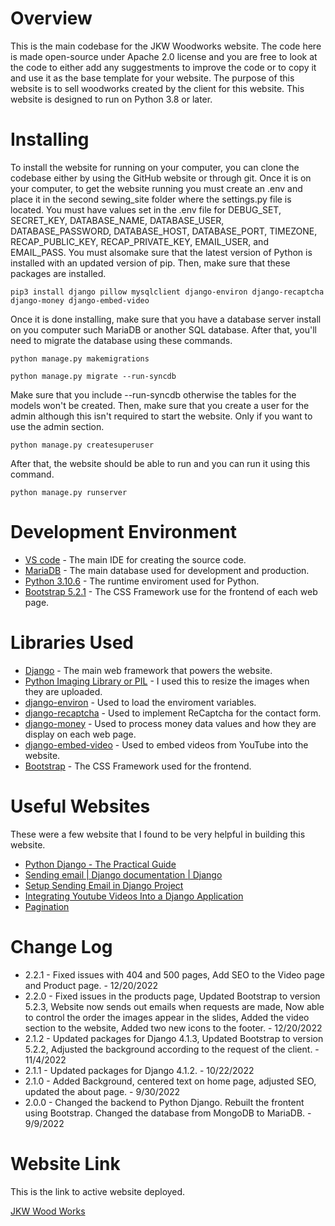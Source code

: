 # Overview
This is the main codebase for the JKW Woodworks website. The code here is made open-source
under Apache 2.0 license and you are free to look at the code to either add any suggestments to
improve the code or to copy it and use it as the base template for your website. The purpose
of this website is to sell woodworks created by the client for this website.
This website is designed to run on Python 3.8 or later.


# Installing
To install the website for running on your computer, you can clone the codebase either by
using the GitHub website or through git. Once it is on your computer, to get the website
running you must create an .env and place it in the second sewing_site folder where the settings.py
file is located. You must have values set in the .env file for DEBUG_SET, SECRET_KEY, DATABASE_NAME,
DATABASE_USER, DATABASE_PASSWORD, DATABASE_HOST, DATABASE_PORT, TIMEZONE, RECAP_PUBLIC_KEY, 
RECAP_PRIVATE_KEY, EMAIL_USER, and EMAIL_PASS. You must alsomake sure that the latest version of Python is installed with an
updated version of pip. Then, make sure that these packages are installed.
```
pip3 install django pillow mysqlclient django-environ django-recaptcha django-money django-embed-video
```
Once it is done installing, make sure that you have a database server install on you computer
such MariaDB or another SQL database. After that, you'll need to migrate the database using
these commands.
```
python manage.py makemigrations
```
```
python manage.py migrate --run-syncdb
```
Make sure that you include --run-syncdb otherwise the tables for the models won't be created.
Then, make sure that you create a user for the admin although this isn't required to start
the website. Only if you want to use the admin section.
```
python manage.py createsuperuser
```
After that, the website should be able to run and you can run it using this command.
```
python manage.py runserver
```


# Development Environment
* [VS code](https://code.visualstudio.com/) - The main IDE for creating the source code.
* [MariaDB](https://mariadb.org/) - The main database used for development and production.
* [Python 3.10.6](https://www.python.org/) - The runtime enviroment used for Python.
* [Bootstrap 5.2.1](https://getbootstrap.com/docs/5.2/getting-started/introduction/) - The CSS Framework use for the frontend of each web page.


# Libraries Used
* [Django](https://www.djangoproject.com/) - The main web framework that powers the website.
* [Python Imaging Library or PIL](https://python-pillow.org/) - I used this to resize the images when they are uploaded.
* [django-environ](https://django-environ.readthedocs.io/en/latest/) - Used to load the enviroment variables.
* [django-recaptcha](https://github.com/torchbox/django-recaptcha) - Used to implement ReCaptcha for the contact form.
* [django-money](https://django-money.readthedocs.io/en/stable/) - Used to process money data values and how they are display on each web page.
* [django-embed-video](https://django-embed-video.readthedocs.io/en/latest/) - Used to embed videos from YouTube into the website.
* [Bootstrap](https://getbootstrap.com/) - The CSS Framework used for the frontend.


# Useful Websites
These were a few website that I found to be very helpful in building this website.

* [Python Django - The Practical Guide](https://www.udemy.com/share/104wQs3@RslbiNqsmO9a3w8M7W1O6VrwpLagNEYjMZD12G0NKmY3VKk0391vZ1EhRKe6fyIiUw==/)
* [Sending email | Django documentation | Django](https://docs.djangoproject.com/en/4.1/topics/email/)
* [Setup Sending Email in Django Project](https://www.geeksforgeeks.org/setup-sending-email-in-django-project/)
* [Integrating Youtube Videos Into a Django Application](https://www.section.io/engineering-education/integrating-youtube-videos-into-a-django-application/)
* [Pagination](https://docs.djangoproject.com/en/4.1/topics/pagination/)

# Change Log
* 2.2.1 - Fixed issues with 404 and 500 pages, Add SEO to the Video page and Product page. - 12/20/2022
* 2.2.0 - Fixed issues in the products page, Updated Bootstrap to version 5.2.3, Website now sends out emails when requests are made, Now able to control the order the images appear in the slides, Added the video section to the website, Added two new icons to the footer. - 12/20/2022
* 2.1.2 - Updated packages for Django 4.1.3, Updated Bootstrap to version 5.2.2, Adjusted the background according to the request of the client. - 11/4/2022
* 2.1.1 - Updated packages for Django 4.1.2. - 10/22/2022
* 2.1.0 - Added Background, centered text on home page, adjusted SEO, updated the about page. - 9/30/2022
* 2.0.0 - Changed the backend to Python Django. Rebuilt the frontent using Bootstrap. Changed the database from MongoDB to MariaDB. - 9/9/2022

# Website Link
This is the link to active website deployed.

[JKW Wood Works](https://www.jkwwoodworks.com/)